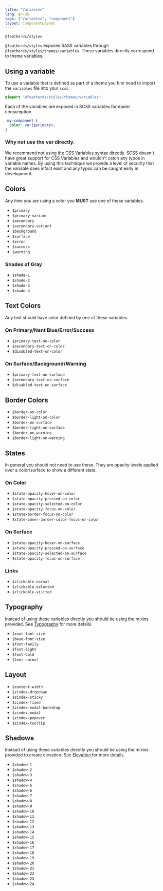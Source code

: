 ```yaml
---
title: "Variables"
lang: en-US
tags: ["Variables", "component"]
layout: ComponentLayout
---
```


`@featherds/styles`

`@featherds/styles` exposes SASS variables through `@featherds/styles/themes/variables`. These variables directly correspond to theme variables.

## Using a variable

To use a variable that is defined as part of a theme you first need to import the `variables` file into your `scss`.

```scss
@import "@featherds/styles/themes/variables";
```

Each of the variables are exposed in SCSS variables for easier consumption.

```scss
.my-component {
  color: var($primary);
}
```

### Why not use the var directly.

We recommend not using the CSS Variables syntax directly. SCSS doesn't have great support for CSS Variables and wouldn't catch any typos in variable names. By using this technique we provide a level of security that the variable does infact exist and any typos can be caught early in development.

## Colors

Any time you are using a color you **MUST** use one of these variables.

- `$primary`
- `$primary-variant`
- `$secondary`
- `$secondary-variant`
- `$background`
- `$surface`
- `$error`
- `$success`
- `$warning`

### Shades of Gray

- `$shade-1`
- `$shade-2`
- `$shade-3`
- `$shade-4`

## Text Colors

Any text should have color defined by one of these variables.

### On Primary/Nant Blue/Error/Success

- `$primary-text-on-color`
- `$secondary-text-on-color`
- `$disabled-text-on-color`

### On Surface/Background/Warning

- `$primary-text-on-surface`
- `$secondary-text-on-surface`
- `$disabled-text-on-surface`

## Border Colors

- `$border-on-color`
- `$border-light-on-color`
- `$border-on-surface`
- `$border-light-on-surface`
- `$border-on-warning`
- `$border-light-on-warning`

## States

In general you should not need to use these. They are opacity levels applied over a color/surface to show a different state.

### On Color

- `$state-opacity-hover-on-color`
- `$state-opacity-pressed-on-color`
- `$state-opacity-selected-on-color`
- `$state-opacity-focus-on-color`
- `$state-border-focus-on-color`
- `$state-inner-border-color-focus-on-color`

### On Surface

- `$state-opacity-hover-on-surface`
- `$state-opacity-pressed-on-surface`
- `$state-opacity-selected-on-surface`
- `$state-opacity-focus-on-surface`

### Links

- `$clickable-normal`
- `$clickable-selected`
- `$clickable-visited`

## Typography

Instead of using these variables directly you should be using the mixins provided. See [Typography](../Typography/) for more details.

- `$root-font-size`
- `$base-font-size`
- `$font-family`
- `$font-light`
- `$font-bold`
- `$font-normal`

## Layout

- `$content-width`
- `$zindex-dropdown`
- `$zindex-sticky`
- `$zindex-fixed`
- `$zindex-modal-backdrop`
- `$zindex-modal`
- `$zindex-popover`
- `$zindex-tooltip`

## Shadows

Instead of using these variables directly you should be using the mixins provided to create elevation. See [Elevation](../Elevation/) for more details.

- `$shadow-1`
- `$shadow-2`
- `$shadow-3`
- `$shadow-4`
- `$shadow-5`
- `$shadow-6`
- `$shadow-7`
- `$shadow-8`
- `$shadow-9`
- `$shadow-10`
- `$shadow-11`
- `$shadow-12`
- `$shadow-13`
- `$shadow-14`
- `$shadow-15`
- `$shadow-16`
- `$shadow-17`
- `$shadow-18`
- `$shadow-19`
- `$shadow-20`
- `$shadow-21`
- `$shadow-22`
- `$shadow-23`
- `$shadow-24`
